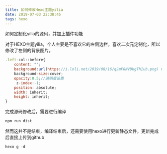 ```yaml
---
title: 如何修改Hexo主题yilia
date: 2019-07-03 22:38:45
tags: hexo
---
```



如何定制化yilia的源码，并加上插件功能
<!-- more -->

对于HEXO主题yilia，个人主要是不喜欢它的左侧边栏，喜欢二次元定制化，所以修改了左侧的背景图片。
```javascript
.left-col::before{
	content: "";
	background:url(https://i.loli.net/2019/08/16/qJmF8NVDkgThIub.png) no-repeat 100%;
	background-size:cover;
    opacity:0.5;//透明度设置
	 z-index:-1;
	position: absolute; 
	width: inherit;
	height: inherit;
}
```
完成源码修改后，需要进行编译

```javascript
npm run dist
```
然而这并不是结束，编译结束后，还需要使用hexo进行更新静态文件，更新完成后直接上传到github

```javascript
hexo g -d
```
